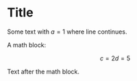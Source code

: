 # Title

Some text with $a = 1$ where line continues.

A math block:

$$
c = 2
d = 5
$$

Text after the math block.
